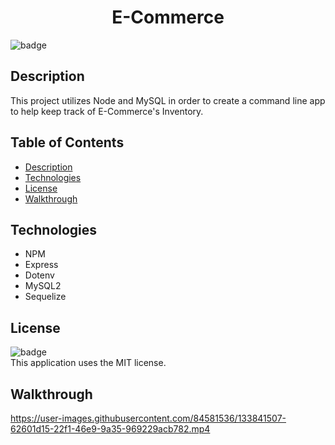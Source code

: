 #  <h1 align="center">E-Commerce</h1>

  ![badge](https://img.shields.io/badge/license-MIT-blue)<br>
  
  ## Description
  This project utilizes Node and MySQL in order to create a command line app to help keep track of E-Commerce's Inventory. 

  ## Table of Contents
  - [Description](#description)
  - [Technologies](#technologies)
  - [License](#license)
  - [Walkthrough](#walkthrough) 

  ## Technologies
 - NPM
 - Express
 - Dotenv
 - MySQL2
 - Sequelize

  ## License
  ![badge](https://img.shields.io/badge/license-MIT-blue)<br>
 This application uses the MIT license.

  ## Walkthrough

https://user-images.githubusercontent.com/84581536/133841507-62601d15-22f1-46e9-9a35-969229acb782.mp4

